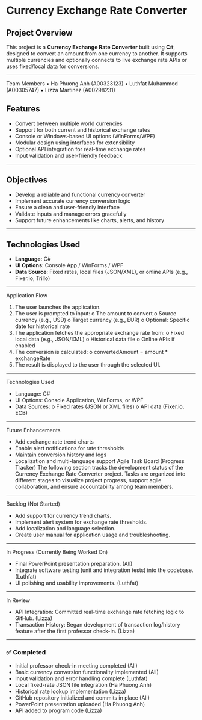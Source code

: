 # Currency Exchange Rate Converter

## Project Overview

This project is a **Currency Exchange Rate Converter** built using **C#**, designed to convert an amount from one currency to another. It supports multiple currencies and optionally connects to live exchange rate APIs or uses fixed/local data for conversions.

---
Team Members
•	Ha Phuong Anh (A00323123)
•	Luthfat Muhammed (A00305747)
•	Lizza Martinez (A00298231)
   
   

## Features

- Convert between multiple world currencies
- Support for both current and historical exchange rates
- Console or Windows-based UI options (WinForms/WPF)
- Modular design using interfaces for extensibility
- Optional API integration for real-time exchange rates
- Input validation and user-friendly feedback

---

## Objectives

- Develop a reliable and functional currency converter
- Implement accurate currency conversion logic
- Ensure a clean and user-friendly interface
- Validate inputs and manage errors gracefully
- Support future enhancements like charts, alerts, and history

---

## Technologies Used

- **Language**: C#
- **UI Options**: Console App / WinForms / WPF
- **Data Source**: Fixed rates, local files (JSON/XML), or online APIs (e.g., Fixer.io, Trillo)

---

Application Flow
1.	The user launches the application.
2.	The user is prompted to input:
o	The amount to convert
o	Source currency (e.g., USD)
o	Target currency (e.g., EUR)
o	Optional: Specific date for historical rate
3.	The application fetches the appropriate exchange rate from:
o	Fixed local data (e.g., JSON/XML)
o	Historical data file
o	Online APIs if enabled
4.	The conversion is calculated:
o	convertedAmount = amount * exchangeRate
5.	The result is displayed to the user through the selected UI.
________________________________________
Technologies Used
-	Language: C#
-	UI Options: Console Application, WinForms, or WPF
-	Data Sources:
o	Fixed rates (JSON or XML files)
o	API data (Fixer.io, ECB)

________________________________________
Future Enhancements
-	Add exchange rate trend charts
-	Enable alert notifications for rate thresholds
-	Maintain conversion history and logs
-	Localization and multi-language support
Agile Task Board (Progress Tracker)
The following section tracks the development status of the Currency Exchange Rate Converter project. Tasks are organized into different stages to visualize project progress, support agile collaboration, and ensure accountability among team members.
________________________________________
Backlog (Not Started)
- 	Add support for currency trend charts.
-	Implement alert system for exchange rate thresholds.
- 	Add localization and language selection.
-	Create user manual for application usage and troubleshooting.
________________________________________
In Progress (Currently Being Worked On)
-	Final PowerPoint presentation preparation. (All)
- 	Integrate software testing (unit and integration tests) into the codebase. (Luthfat)
-	UI polishing and usability improvements. (Luthfat)
________________________________________
In Review
- 	API Integration: Committed real-time exchange rate fetching logic to GitHub. (Lizza)
-  Transaction History: Began development of transaction log/history feature after the first professor check-in. (Lizza)
________________________________________
### ✅ Completed

- Initial professor check-in meeting completed (All)
- Basic currency conversion functionality implemented (All)
- Input validation and error handling complete (Luthfat)
- Local fixed-rate JSON file integration (Ha Phuong Anh)
- Historical rate lookup implementation (Lizza)
- GitHub repository initialized and commits in place (All)
- PowerPoint presentation uploaded (Ha Phuong Anh)
- API added to program code (Lizza)

